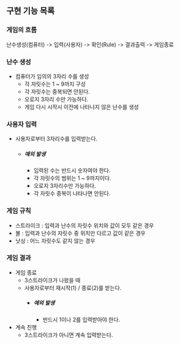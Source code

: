 ## 구현 기능 목록
### 게임의 흐름
난수생성(컴퓨터) -> 입력(사용자) -> 확인(Rule) -> 결과출력 -> 게임종료

### 난수 생성

- 컴퓨터가 임의의 3자리 수를 생성
  - 각 자릿수는 1 ~ 9까지 구성
  - 각 자릿수는 중복되면 안된다.
  - 오로지 3자리 수만 가능하다.
  - 게임 다시 시작시 이전에 나타나지 않은 난수를 생성

### 사용자 입력

- 사용자로부터 3자리수를 입력받는다.
  - ##### 예외 발생
    - 입력된 수는 반드시 숫자여야 한다.
    - 각 자릿수의 범위는 1 ~ 9까지이다.
    - 오로지 3자리수만 가능하다.
    - 각 자릿수 중복이 나타나면 안된다.

### 게임 규칙

- 스트라이크 : 입력과 난수의 자릿수 위치와 값이 모두 같은 경우
- 볼 : 입력과 난수의 자릿수 중 위치만 다르고 값이 같은 경우
- 낫싱 : 어느 자릿수도 같지 않는 경우

### 게임 결과

- 게임 종료
  - 3스트라이크가 나왔을 때
  - 사용자로부터 재시작(1) / 종료(2)를 받는다.
    - ##### 예외 발생
      - 반드시 1이나 2를 입력받아야 한다.
- 계속 진행
  - 3스트라이크가 아니면 계속 입력받는다.
